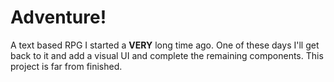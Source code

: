 # Adventure!
A text based RPG I started a **VERY** long time ago. One of these days I'll get back to it and add a visual UI and complete the remaining components. This project is far from finished.
